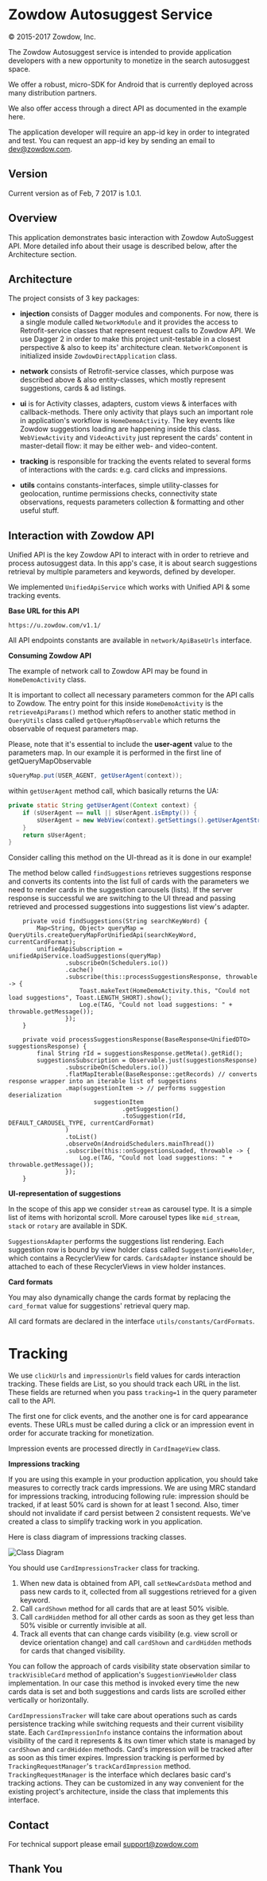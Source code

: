 # Zowdow Autosuggest Service

© 2015-2017 Zowdow, Inc.

The Zowdow Autosuggest service is intended to provide application developers with a new opportunity to monetize in the search autosuggest space.

We offer a robust, micro-SDK for Android that is currently deployed across many distribution partners.

We also offer access through a direct API as documented in the example here.

The application developer will require an app-id key in order to integrated and test. You can request an app-id key by sending an email to dev@zowdow.com.

## Version

Current version as of Feb, 7 2017 is 1.0.1.

## Overview

This application demonstrates basic interaction with Zowdow AutoSuggest API.
More detailed info about their usage is described below, after the Architecture section.

## Architecture

The project consists of 3 key packages:

*   **injection** consists of Dagger modules and components. For now, there is a single module
called `NetworkModule` and it provides the access to Retrofit-service classes that represent request calls
to Zowdow API. We use Dagger 2 in order to make this project unit-testable in a closest perspective & also to keep
its' architecture clean. `NetworkComponent` is initialized inside `ZowdowDirectApplication` class.

*   **network** consists of Retrofit-service classes, which purpose was described above & also entity-classes, which
mostly represent suggestions, cards & ad listings.

*   **ui** is for Activity classes, adapters, custom views & interfaces with callback-methods.
There only activity that plays such an important role in application's workflow is `HomeDemoActivity`.
The key events like Zowdow suggestions loading are happening inside this class.
`WebViewActivity` and `VideoActivity` just represent the cards' content in master-detail flow: it may be either web-
and video-content.

*   **tracking** is responsible for tracking the events related to several forms of interactions with the cards: e.g. card clicks
and impressions.

*   **utils** contains constants-interfaces, simple utility-classes for geolocation, runtime permissions checks, connectivity state observations, requests parameters collection & formatting
and other useful stuff.

## Interaction with Zowdow API ##

Unified API is the key Zowdow API to interact with in order to retrieve and process autosuggest data.
In this app's case, it is about search suggestions retrieval by multiple parameters and keywords, defined by developer.

We implemented `UnifiedApiService` which works with Unified API & some tracking events.

**Base URL for this API**

```
https://u.zowdow.com/v1.1/
```

All API endpoints constants are available in `network/ApiBaseUrls` interface.

**Consuming Zowdow API**

The example of network call to Zowdow API may be found in `HomeDemoActivity` class.

It is important to collect all necessary parameters common for the API calls to Zowdow. The entry point for this 
inside `HomeDemoActivity` is the `retrieveApiParams()` method which refers to another static method 
in `QueryUtils` class called `getQueryMapObservable` which returns the observable of request parameters map.

Please, note that it's essential to include the **user-agent** value to the parameters map.
In our example it is performed in the first line of getQueryMapObservable

```java
sQueryMap.put(USER_AGENT, getUserAgent(context));
```

within `getUserAgent` method call, which basically returns the UA:

```java
private static String getUserAgent(Context context) {
    if (sUserAgent == null || sUserAgent.isEmpty()) {
        sUserAgent = new WebView(context).getSettings().getUserAgentString();
    }
    return sUserAgent;
}
```

Consider calling this method on the UI-thread as it is done in our example!

The method below called `findSuggestions` retrieves suggestions response and converts its contents into
the list full of cards with the parameters we need to render cards in the suggestion carousels (lists).
If the server response is successful we are switching to the UI thread and passing retrieved and processed suggestions
into suggestions list view's adapter.

```
    private void findSuggestions(String searchKeyWord) {
        Map<String, Object> queryMap = QueryUtils.createQueryMapForUnifiedApi(searchKeyWord, currentCardFormat);
        unifiedApiSubscription = unifiedApiService.loadSuggestions(queryMap)
                .subscribeOn(Schedulers.io())
                .cache()
                .subscribe(this::processSuggestionsResponse, throwable -> {
                    Toast.makeText(HomeDemoActivity.this, "Could not load suggestions", Toast.LENGTH_SHORT).show();
                    Log.e(TAG, "Could not load suggestions: " + throwable.getMessage());
                });
    }

    private void processSuggestionsResponse(BaseResponse<UnifiedDTO> suggestionsResponse) {
        final String rId = suggestionsResponse.getMeta().getRid();
        suggestionsSubscription = Observable.just(suggestionsResponse)
                .subscribeOn(Schedulers.io())
                .flatMapIterable(BaseResponse::getRecords) // converts response wrapper into an iterable list of suggestions
                .map(suggestionItem -> // performs suggestion deserialization
                        suggestionItem
                                .getSuggestion()
                                .toSuggestion(rId, DEFAULT_CAROUSEL_TYPE, currentCardFormat)
                )
                .toList()
                .observeOn(AndroidSchedulers.mainThread())
                .subscribe(this::onSuggestionsLoaded, throwable -> {
                    Log.e(TAG, "Could not load suggestions: " + throwable.getMessage());
                });
    }
```

**UI-representation of suggestions**

In the scope of this app we consider `stream` as carousel type. It is a simple list of items
 with horizontal scroll. More carousel types like `mid_stream`, `stack` or `rotary` are available in SDK.

`SuggestionsAdapter` performs the suggestions list rendering. Each suggestion row is bound by
view holder class called `SuggestionViewHolder`, which contains a RecyclerView for cards. `CardsAdapter` instance should be
attached to each of these RecyclerViews in view holder instances.

**Card formats**

You may also dynamically change the cards format by replacing the `card_format` value
for suggestions' retrieval query map.

All card formats are declared in the interface `utils/constants/CardFormats`.

# Tracking

We use `clickUrls` and `impressionUrls` field values for cards interaction tracking. These fields are List<String>, so you should track each URL in the list. These fields are returned when you pass `tracking=1` in the query parameter call to the API. 

The first one for click events, and the another one is for card appearance events. These URLs must be called during a click or an impression event in order for accurate tracking for monetization.

Impression events are processed directly in `CardImageView` class.

**Impressions tracking**

If you are using this example in your production application, you should take measures to correctly track cards impressions. We are using MRC standard for impressions tracking, introducing following rule: impression should be tracked, if at least 50% card is shown for at least 1 second. Also, timer should not invalidate if card persist between 2 consistent requests. We've created a class to simplify tracking work in you application.

Here is class diagram of impressions tracking classes.

![Class Diagram](ImpressionsTrackingUML.png)

You should use `CardImpressionsTracker` class for tracking.

1. When new data is obtained from API, call `setNewCardsData` method and pass new cards to it, collected from all suggestions retrieved for a given keyword.
2. Call `cardShown` method for all cards that are at least 50% visible.
3. Call `cardHidden` method for all other cards as soon as they get less than 50% visible or currently invisible at all.
4. Track all events that can change cards visibility (e.g. view scroll or device orientation change) and call `cardShown` and `cardHidden` methods for cards that changed visibility.

You can follow the approach of cards visibility state observation similar to `trackVisibleCard` method of application's `SuggestionViewHolder` class implementation. In our case this method is invoked every time the new cards data is set and both suggestions and cards lists are scrolled either vertically or horizontally.

`CardImpressionsTracker` will take care about operations such as cards persistence tracking while switching requests and their current visibility state.
Each `CardImpressionInfo` instance contains the information about visibility of the card it represents & its own timer which state is managed by `cardShown` and `cardHidden` methods. Card's impression will be tracked after as soon as this timer expires. Impression tracking is performed by `TrackingRequestManager`'s `trackCardImpression` method.
`TrackingRequestManager` is the interface which declares basic card's tracking actions. They can be customized in any way convenient for the existing project's architecture, inside the class that implements this interface.

## Contact

For technical support please email support@zowdow.com

## Thank You